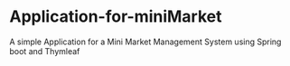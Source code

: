 # Application-for-miniMarket
A simple Application for a Mini Market Management System using Spring boot and Thymleaf
